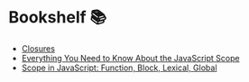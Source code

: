 # Bookshelf 📚

- [Closures](https://developer.mozilla.org/en-US/docs/Web/JavaScript/Closures)
- [Everything You Need to Know About the JavaScript Scope](https://medium.com/swlh/everything-you-need-to-know-about-the-javascript-scope-f81cbffa9491)
- [Scope in JavaScript: Function, Block, Lexical, Global](https://devdojo.com/rahulism/scope-in-javascript-function-block-lexical-global)
